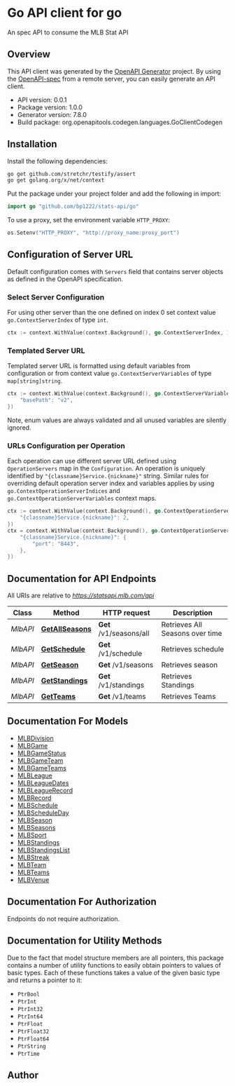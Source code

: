 # Go API client for go

An spec API to consume the MLB Stat API


## Overview
This API client was generated by the [OpenAPI Generator](https://openapi-generator.tech) project.  By using the [OpenAPI-spec](https://www.openapis.org/) from a remote server, you can easily generate an API client.

- API version: 0.0.1
- Package version: 1.0.0
- Generator version: 7.8.0
- Build package: org.openapitools.codegen.languages.GoClientCodegen

## Installation

Install the following dependencies:

```sh
go get github.com/stretchr/testify/assert
go get golang.org/x/net/context
```

Put the package under your project folder and add the following in import:

```go
import go "github.com/bp1222/stats-api/go"
```

To use a proxy, set the environment variable `HTTP_PROXY`:

```go
os.Setenv("HTTP_PROXY", "http://proxy_name:proxy_port")
```

## Configuration of Server URL

Default configuration comes with `Servers` field that contains server objects as defined in the OpenAPI specification.

### Select Server Configuration

For using other server than the one defined on index 0 set context value `go.ContextServerIndex` of type `int`.

```go
ctx := context.WithValue(context.Background(), go.ContextServerIndex, 1)
```

### Templated Server URL

Templated server URL is formatted using default variables from configuration or from context value `go.ContextServerVariables` of type `map[string]string`.

```go
ctx := context.WithValue(context.Background(), go.ContextServerVariables, map[string]string{
	"basePath": "v2",
})
```

Note, enum values are always validated and all unused variables are silently ignored.

### URLs Configuration per Operation

Each operation can use different server URL defined using `OperationServers` map in the `Configuration`.
An operation is uniquely identified by `"{classname}Service.{nickname}"` string.
Similar rules for overriding default operation server index and variables applies by using `go.ContextOperationServerIndices` and `go.ContextOperationServerVariables` context maps.

```go
ctx := context.WithValue(context.Background(), go.ContextOperationServerIndices, map[string]int{
	"{classname}Service.{nickname}": 2,
})
ctx = context.WithValue(context.Background(), go.ContextOperationServerVariables, map[string]map[string]string{
	"{classname}Service.{nickname}": {
		"port": "8443",
	},
})
```

## Documentation for API Endpoints

All URIs are relative to *https://statsapi.mlb.com/api*

Class | Method | HTTP request | Description
------------ | ------------- | ------------- | -------------
*MlbAPI* | [**GetAllSeasons**](docs/MlbAPI.md#getallseasons) | **Get** /v1/seasons/all | Retrieves All Seasons over time
*MlbAPI* | [**GetSchedule**](docs/MlbAPI.md#getschedule) | **Get** /v1/schedule | Retrieves schedule
*MlbAPI* | [**GetSeason**](docs/MlbAPI.md#getseason) | **Get** /v1/seasons | Retrieves season
*MlbAPI* | [**GetStandings**](docs/MlbAPI.md#getstandings) | **Get** /v1/standings | Retrieves Standings
*MlbAPI* | [**GetTeams**](docs/MlbAPI.md#getteams) | **Get** /v1/teams | Retrieves Teams


## Documentation For Models

 - [MLBDivision](docs/MLBDivision.md)
 - [MLBGame](docs/MLBGame.md)
 - [MLBGameStatus](docs/MLBGameStatus.md)
 - [MLBGameTeam](docs/MLBGameTeam.md)
 - [MLBGameTeams](docs/MLBGameTeams.md)
 - [MLBLeague](docs/MLBLeague.md)
 - [MLBLeagueDates](docs/MLBLeagueDates.md)
 - [MLBLeagueRecord](docs/MLBLeagueRecord.md)
 - [MLBRecord](docs/MLBRecord.md)
 - [MLBSchedule](docs/MLBSchedule.md)
 - [MLBScheduleDay](docs/MLBScheduleDay.md)
 - [MLBSeason](docs/MLBSeason.md)
 - [MLBSeasons](docs/MLBSeasons.md)
 - [MLBSport](docs/MLBSport.md)
 - [MLBStandings](docs/MLBStandings.md)
 - [MLBStandingsList](docs/MLBStandingsList.md)
 - [MLBStreak](docs/MLBStreak.md)
 - [MLBTeam](docs/MLBTeam.md)
 - [MLBTeams](docs/MLBTeams.md)
 - [MLBVenue](docs/MLBVenue.md)


## Documentation For Authorization

Endpoints do not require authorization.


## Documentation for Utility Methods

Due to the fact that model structure members are all pointers, this package contains
a number of utility functions to easily obtain pointers to values of basic types.
Each of these functions takes a value of the given basic type and returns a pointer to it:

* `PtrBool`
* `PtrInt`
* `PtrInt32`
* `PtrInt64`
* `PtrFloat`
* `PtrFloat32`
* `PtrFloat64`
* `PtrString`
* `PtrTime`

## Author



